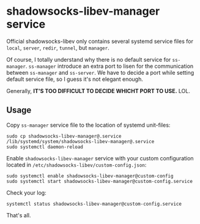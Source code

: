 # shadowsocks-libev-manager service

Official shadowsocks-libev only contains several systemd service files for `local`, `server`, `redir`, `tunnel`, but `manager`.

Of course, I totally understand why there is no default service for `ss-manager`. `ss-manager` introduce an extra port to lisen for the communication between `ss-manager` and `ss-server`. We have to decide a port while setting default service file, so I guess it's not elegant enough.

Generally, **IT'S TOO DIFFICULT TO DECIDE WHICHT PORT TO USE.** LOL.

## Usage

Copy `ss-manager` service file to the location of systemd unit-files:

    sudo cp shadowsocks-libev-manager@.service /lib/systemd/system/shadowsocks-libev-manager@.service
    sudo systemctl daemon-reload

Enable `shadowsocks-libev-manager` service with your custom configuration located in `/etc/shadowsocks-libev/custom-config.json`:

    sudo systemctl enable shadowsocks-libev-manager@custom-config
    sudo systemctl start shadowsocks-libev-manager@custom-config.service

Check your log:

    systemctl status shadowsocks-libev-manager@custom-config.service

That's all.

